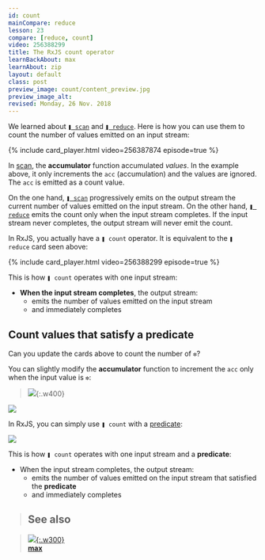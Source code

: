 ```yaml
---
id: count
mainCompare: reduce
lesson: 23
compare: [reduce, count]
video: 256388299
title: The RxJS count operator
learnBackAbout: max
learnAbout: zip
layout: default
class: post
preview_image: count/content_preview.jpg
preview_image_alt:
revised: Monday, 26 Nov. 2018
---
```


We learned about [`❚ scan`](/scan) and [`❚ reduce`](/reduce). Here is how you can use them to count the number of values emitted on an input stream:

{% include card_player.html video=256387874 episode=true %}

In [scan](/scan), the **accumulator** function accumulated _values_. In the example above, it only increments the `acc` (accumulation) and the values are ignored. The `acc` is emitted as a count value.

On the one hand, [`❚ scan`](/scan) progressively emits on the output stream the current number of values emitted on the input stream. On the other hand, [`❚ reduce`](/reduce) emits the count only when the input stream completes. If the input stream never completes, the output stream will never emit the count.

In RxJS, you actually have a `❚ count` operator. It is equivalent to the `❚ reduce` card seen above:

{% include card_player.html video=256388299 episode=true %}

This is how `❚ count` operates with one input stream:

- **When the input stream completes**, the output stream:
  - emits the number of values emitted on the input stream
  - and immediately completes

## Count values that satisfy a predicate

Can you update the cards above to count the number of `✼`?

You can slightly modify the **accumulator** function to increment the `acc` only when the input value is `✼`:
> ![](/img/count/accumulator2.png){:.w400}

![](/img/count/scan_predicate-reduce_predicate.png)

In RxJS, you can simply use `❚ count` with a [predicate](filter#predicate):

![](/img/count/count_predicate.png)

This is how `❚ count` operates with one input stream and a **predicate**:

- When the input stream completes, the output stream:
  - emits the number of values emitted on the input stream that satisfied the **predicate**
  - and immediately completes


> ## See also

> [![](/img/max/content_preview.jpg){:.w300}](/max) <br/> [**max**](/max)
